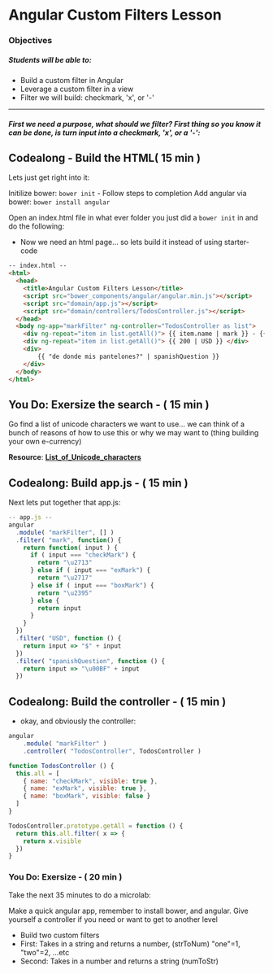 # Angular Custom Filters Lesson

### Objectives
##### Students will be able to:

- Build a custom filter in Angular
- Leverage a custom filter in a view 
- Filter we will build: checkmark, 'x', or '-'

<hr />

##### First we need a purpose, what should we filter? First thing so you know it can be done, is turn input into a checkmark, 'x', or a '-':

## Codealong - Build the HTML( 15 min )

Lets just get right into it:

Initilize bower: `bower init` - Follow steps to completion
Add angular via bower: `bower install angular`

Open an index.html file in what ever folder you just did a `bower init` in and do the following:

- Now we need an html page... so lets build it instead of using starter-code

```html
-- index.html --
<html>
  <head>
    <title>Angular Custom Filters Lesson</title>
    <script src="bower_components/angular/angular.min.js"></script>
    <script src="domain/app.js"></script>
    <script src="domain/controllers/TodosController.js"></script>
  </head>
  <body ng-app="markFilter" ng-controller="TodosController as list">
    <div ng-repeat="item in list.getAll()"> {{ item.name | mark }} - {{ item.name }}</div>
    <div ng-repeat="item in list.getAll()"> {{ 200 | USD }} </div>
    <div>
    	{{ "de donde mis pantelones?" | spanishQuestion }}
    </div>
  </body>
</html>
```

## You Do: Exersize the search - ( 15 min )

Go find a list of unicode characters we want to use... we can think of a bunch of reasons of how to use this or why we may want to (thing building your own e-currency)

__Resource__: __[List\_of\_Unicode\_characters](https://en.wikipedia.org/wiki/List_of_Unicode_characters)__

## Codealong: Build app.js - ( 15 min )
Next lets put together that app.js:

```javascript
-- app.js --
angular
  .module( "markFilter", [] )
  .filter( "mark", function() {
    return function( input ) {
      if ( input === "checkMark") {
        return "\u2713"
      } else if ( input === "exMark") {
        return "\u2717"
      } else if ( input === "boxMark") {
        return "\u2395"
      } else {
        return input 
      }
    }
  })
  .filter( "USD", function () {
    return input => "$" + input   
  })
  .filter( "spanishQuestion", function () {
  	return input => "\u00BF" + input
  })
```
## Codealong: Build the controller - ( 15 min )
- okay, and obviously the controller:

```javascript
angular
	.module( "markFilter" )
	.controller( "TodosController", TodosController )

function TodosController () {
  this.all = [
    { name: "checkMark", visible: true },
    { name: "exMark", visible: true },
    { name: "boxMark", visible: false }
  ] 
}

TodosController.prototype.getAll = function () {
  return this.all.filter( x => {
  	return x.visible
  })
}
```


### You Do: Exersize - ( 20 min )

Take the next 35 minutes to do a microlab:

Make a quick angular app, remember to install bower, and angular. Give yourself a controller if you need or want to get to another level

- Build two custom filters
- First: Takes in a string and returns a number, (strToNum) "one"=1, "two"=2, ...etc
- Second: Takes in a number and returns a string (numToStr)
